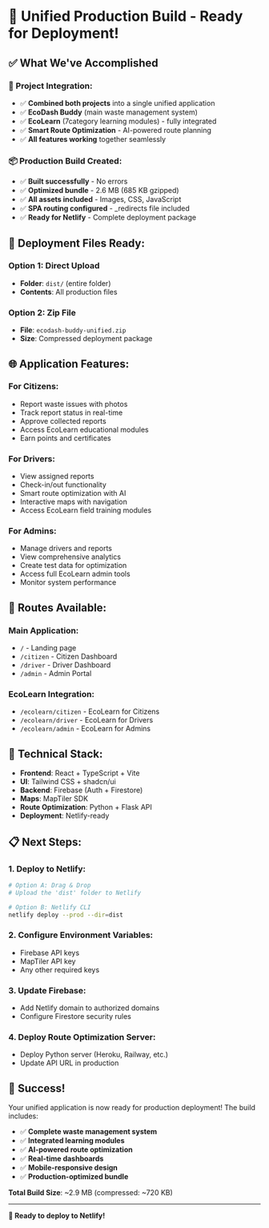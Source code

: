 # 🎉 Unified Production Build - Ready for Deployment!

## ✅ **What We've Accomplished**

### **🔗 Project Integration:**
- ✅ **Combined both projects** into a single unified application
- ✅ **EcoDash Buddy** (main waste management system)
- ✅ **EcoLearn** (7category learning modules) - fully integrated
- ✅ **Smart Route Optimization** - AI-powered route planning
- ✅ **All features working** together seamlessly

### **📦 Production Build Created:**
- ✅ **Built successfully** - No errors
- ✅ **Optimized bundle** - 2.6 MB (685 KB gzipped)
- ✅ **All assets included** - Images, CSS, JavaScript
- ✅ **SPA routing configured** - _redirects file included
- ✅ **Ready for Netlify** - Complete deployment package

## 🚀 **Deployment Files Ready:**

### **Option 1: Direct Upload**
- **Folder**: `dist/` (entire folder)
- **Contents**: All production files

### **Option 2: Zip File**
- **File**: `ecodash-buddy-unified.zip`
- **Size**: Compressed deployment package

## 🌐 **Application Features:**

### **For Citizens:**
- Report waste issues with photos
- Track report status in real-time
- Approve collected reports
- Access EcoLearn educational modules
- Earn points and certificates

### **For Drivers:**
- View assigned reports
- Check-in/out functionality
- Smart route optimization with AI
- Interactive maps with navigation
- Access EcoLearn field training modules

### **For Admins:**
- Manage drivers and reports
- View comprehensive analytics
- Create test data for optimization
- Access full EcoLearn admin tools
- Monitor system performance

## 🎯 **Routes Available:**

### **Main Application:**
- `/` - Landing page
- `/citizen` - Citizen Dashboard
- `/driver` - Driver Dashboard
- `/admin` - Admin Portal

### **EcoLearn Integration:**
- `/ecolearn/citizen` - EcoLearn for Citizens
- `/ecolearn/driver` - EcoLearn for Drivers
- `/ecolearn/admin` - EcoLearn for Admins

## 🔧 **Technical Stack:**

- **Frontend**: React + TypeScript + Vite
- **UI**: Tailwind CSS + shadcn/ui
- **Backend**: Firebase (Auth + Firestore)
- **Maps**: MapTiler SDK
- **Route Optimization**: Python + Flask API
- **Deployment**: Netlify-ready

## 📋 **Next Steps:**

### **1. Deploy to Netlify:**
```bash
# Option A: Drag & Drop
# Upload the 'dist' folder to Netlify

# Option B: Netlify CLI
netlify deploy --prod --dir=dist
```

### **2. Configure Environment Variables:**
- Firebase API keys
- MapTiler API key
- Any other required keys

### **3. Update Firebase:**
- Add Netlify domain to authorized domains
- Configure Firestore security rules

### **4. Deploy Route Optimization Server:**
- Deploy Python server (Heroku, Railway, etc.)
- Update API URL in production

## 🎉 **Success!**

Your unified application is now ready for production deployment! The build includes:

- ✅ **Complete waste management system**
- ✅ **Integrated learning modules**
- ✅ **AI-powered route optimization**
- ✅ **Real-time dashboards**
- ✅ **Mobile-responsive design**
- ✅ **Production-optimized bundle**

**Total Build Size**: ~2.9 MB (compressed: ~720 KB)

---

**🚀 Ready to deploy to Netlify!**
